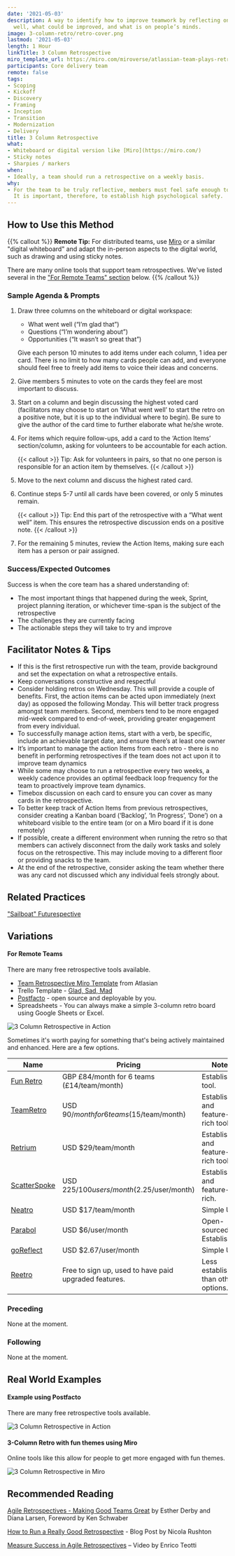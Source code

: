 ```yaml
---
date: '2021-05-03'
description: A way to identify how to improve teamwork by reflecting on what worked
  well, what could be improved, and what is on people’s minds.
image: 3-column-retro/retro-cover.png
lastmod: '2021-05-03'
length: 1 Hour
linkTitle: 3 Column Retrospective
miro_template_url: https://miro.com/miroverse/atlassian-team-plays-retrospective/
participants: Core delivery team
remote: false
tags:
- Scoping
- Kickoff
- Discovery
- Framing
- Inception
- Transition
- Modernization
- Delivery
title: 3 Column Retrospective
what:
- Whiteboard or digital version like [Miro](https://miro.com/)
- Sticky notes
- Sharpies / markers
when:
- Ideally, a team should run a retrospective on a weekly basis.
why:
- For the team to be truly reflective, members must feel safe enough to be self-critical.
  It is important, therefore, to establish high psychological safety.
---
```


## How to Use this Method
   {{% callout %}}
   **Remote Tip:** For distributed teams, use [Miro](https://miro.com/) or a similar "digital whiteboard" and adapt the in-person aspects to the digital world, such as drawing and using sticky notes. 
   
   There are many online tools that support team retrospectives. We've listed several in the ["For Remote Teams" section](#variations) below.
   {{% /callout %}}

### Sample Agenda & Prompts
1. Draw three columns on the whiteboard or digital workspace: 
   - What went well (“I’m glad that”)
   - Questions (“I’m wondering about”)
   - Opportunities (“It wasn’t so great that”)

   Give each person 10 minutes to add items under each column, 1 idea per card. There is no limit to how many cards people can add, and everyone should feel free to freely add items to voice their ideas and concerns.

1. Give members 5 minutes to vote on the cards they feel are most important to discuss.

1. Start on a column and begin discussing the highest voted card (facilitators may choose to start on ‘What went well’ to start the retro on a positive note, but it is up to the individual where to begin). Be sure to give the author of the card time to further elaborate what he/she wrote.

1. For items which require follow-ups, add a card to the ‘Action Items’ section/column, asking for volunteers to be accountable for each action.

   {{< callout >}}
   Tip: Ask for volunteers in pairs, so that no one person is responsible for an action item by themselves.
   {{< /callout >}}


1. Move to the next column and discuss the highest rated card. 

1. Continue steps 5-7 until all cards have been covered, or only 5 minutes remain.

   {{< callout >}}
   Tip: End this part of the retrospective with a “What went well” item. This ensures the retrospective discussion ends on a positive note.
   {{< /callout >}}

1. For the remaining 5 minutes, review the Action Items, making sure each item has a person or pair assigned.

### Success/Expected Outcomes
Success is when the core team has a shared understanding of: 

- The most important things that happened during   the week, Sprint, project planning iteration, or whichever time-span is the subject of the retrospective
- The challenges they are currently facing
- The actionable steps they will take to try and improve

## Facilitator Notes & Tips
- If this is the first retrospective run with the team, provide background and set the expectation on what a retrospective entails.
- Keep conversations constructive and respectful
- Consider holding retros on Wednesday. This will provide a couple of benefits. First, the action items can be acted upon immediately (next day) as opposed the following Monday. This will better track progress amongst team members. Second, members tend to be more engaged mid-week compared to end-of-week, providing greater engagement from every individual. 
- To successfully manage action items, start with a verb, be specific, include an achievable target date, and ensure there’s at least one owner
- It’s important to manage the action Items from each retro - there is no benefit in performing retrospectives if the team does not act upon it to improve team dynamics
- While some may choose to run a retrospective every two weeks, a weekly cadence provides an optimal feedback loop frequency for the team to proactively improve team dynamics.
- Timebox discussion on each card to ensure you can cover as many cards in the retrospective.
- To better keep track of Action Items from previous retrospectives, consider creating a Kanban board (‘Backlog’, ‘In Progress’, ‘Done’) on a whiteboard visible to the entire team (or on a Miro board if it is done remotely)
- If possible, create a different environment when running the retro so that members can actively disconnect from the daily work tasks and solely focus on the retrospective. This may include moving to a different floor or providing snacks to the team.
- At the end of the retrospective, consider asking the team whether there was any card not discussed which any individual feels strongly about. 

## Related Practices
["Sailboat" Futurespective](/practices/futurespective)

## Variations

#### For Remote Teams
There are many free retrospective tools available. 
- [Team Retrospective Miro Template](https://miro.com/miroverse/atlassian-team-plays-retrospective/) from Atlasian
- Trello Template - [Glad, Sad, Mad](https://trello.com/b/0DnfRtxv/template-glad-sad-mad)
- [Postfacto](https://github.com/pivotal/postfacto) - open source and deployable by you.  
- Spreadsheets - You can always make a simple 3-column retro board using Google Sheets or Excel.  

![3 Column Retrospective in Action](images/retro-3.png)

Sometimes it's worth paying for something that's being actively maintained and enhanced. Here are a few options.

| Name | Pricing | Notes |
| -----|-------- | ----- |
| [Fun Retro](https://funretro.io/)  | GBP £84/month for 6 teams (£14/team/month)  | Established tool. |
| [TeamRetro](https://www.teamretro.com/) | USD $90/month for 6 teams ($15/team/month) | Established and feature-rich tool. |
| [Retrium](https://www.retrium.com/) | USD $29/team/month | Established and feature-rich tool. |
| [ScatterSpoke](https://www.scatterspoke.com/) | USD $225/100 users/month ($2.25/user/month) | Established and feature-rich. |
| [Neatro](https://www.neatro.io/) | USD $17/team/month | Simple UI. |
| [Parabol](https://www.parabol.co/) | USD $6/user/month | Open-sourced. Established. |
| [goReflect](https://www.goreflect.com/) | USD $2.67/user/month | Simple UI. |
| [Reetro](https://reetro.io/) | Free to sign up, used to have paid upgraded features. | Less established than other options. |



### Preceding
None at the moment. 
 
### Following
None at the moment. 

## Real World Examples

#### Example using Postfacto
There are many free retrospective tools available. 

![3 Column Retrospective in Action](images/retro-1.png)

#### 3-Column Retro with fun themes using Miro
Online tools like this allow for people to get more engaged with fun themes.

![3 Column Retrospective in Miro](images/retro-2.png)

## Recommended Reading
[Agile Retrospectives - Making Good Teams Great](https://pragprog.com/titles/dlret/agile-retrospectives/)  by Esther Derby and Diana Larsen, Foreword by Ken Schwaber

[How to Run a Really Good Retrospective](https://tanzu.vmware.com/content/blog/how-to-run-a-really-good-retrospective) - Blog Post by Nicola Rushton

[Measure Success in Agile Retrospectives](https://tanzu.vmware.com/content/videos/measure-success-in-agile-retrospectives-enrico-teotti) – Video by Enrico Teotti